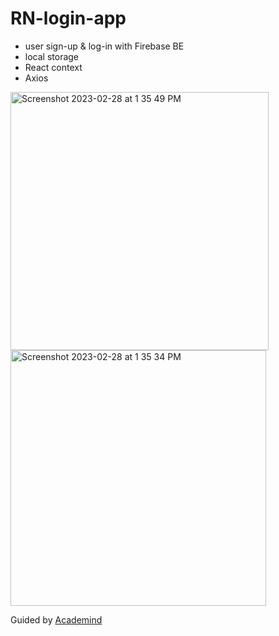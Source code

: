 # RN-login-app
- user sign-up & log-in with Firebase BE
- local storage
- React context
- Axios

<img width="413" alt="Screenshot 2023-02-28 at 1 35 49 PM" src="https://user-images.githubusercontent.com/61718801/221947509-b0cea569-1f35-4aa9-bdc7-e1a622ff900b.png">
<img width="409" alt="Screenshot 2023-02-28 at 1 35 34 PM" src="https://user-images.githubusercontent.com/61718801/221947514-a826b427-750f-4609-bc76-a55e1cb88e29.png">

Guided by [Academind](https://academind.com/)
